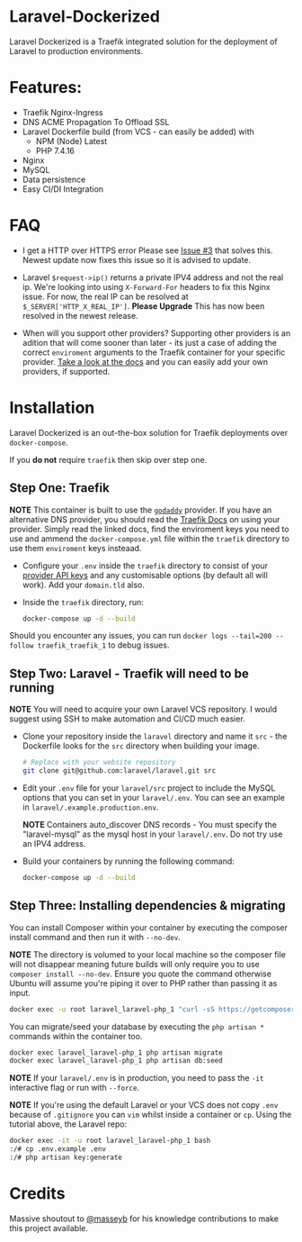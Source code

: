 # Laravel-Dockerized
Laravel Dockerized is a Traefik integrated solution for the deployment of Laravel to production environments.

# Features:

- Traefik Nginx-Ingress
- DNS ACME Propagation To Offload SSL
- Laravel Dockerfile build (from VCS - can easily be added) with
    - NPM (Node) Latest
    - PHP 7.4.16
- Nginx
- MySQL
- Data persistence
- Easy CI/DI Integration

# FAQ

- I get a HTTP over HTTPS error
  Please see [Issue #3](https://github.com/Kyle-Jeynes/Laravel-Dockerized/issues/3) that solves this. Newest update now fixes this issue so it is advised to update.
  
- Laravel `$request->ip()` returns a private IPV4 address and not the real ip.
  We're looking into using `X-Forward-For` headers to fix this Nginx issue. For now, the real IP can be resolved at `$_SERVER['HTTP_X_REAL_IP']`. **Please Upgrade** This has now been resolved in the newest release.
  
- When will you support other providers?
  Supporting other providers is an adition that will come sooner than later - its just a case of adding the correct `enviroment` arguments to the Traefik container for your specific provider. [Take a look at the docs](https://doc.traefik.io/traefik/v2.0/https/acme/#providers) and you can easily add your own providers, if supported.

# Installation

Laravel Dockerized is an out-the-box solution for Traefik deployments over `docker-compose`.

If you **do not** require `traefik` then skip over step one.

## Step One: Traefik

**NOTE** This container is built to use the [`godaddy`](https://uk.godaddy.com/) provider. If you have an alternative DNS provider, you should read the [Traefik Docs](https://doc.traefik.io/traefik/v2.0/https/acme/#providers) on using your provider. Simply read the linked docs, find the enviroment keys you need to use and ammend the `docker-compose.yml` file within the `traefik` directory to use them `enviroment` keys insteaad.

- Configure your `.env` inside the `traefik` directory to consist of your [provider API keys](https://developer.godaddy.com/keys) and any customisable options (by default all will work). Add your `domain.tld` also.


- Inside the `traefik` directory, run:
  ```bash
  docker-compose up -d --build
  ```

Should you encounter any issues, you can run `docker logs --tail=200 --follow traefik_traefik_1` to debug issues.

## Step Two: Laravel - Traefik will need to be running

**NOTE** You will need to acquire your own Laravel VCS repository. I would suggest using SSH to make automation and CI/CD much easier.

- Clone your repository inside the `laravel` directory and name it `src` - the Dockerfile looks for the `src` directory when building your image.
  ```bash
  # Replace with your website repository
  git clone git@github.com:laravel/laravel.git src
  ```

- Edit your `.env` file for your `laravel/src` project to include the MySQL options that you can set in your `laravel/.env`. You can see an example in `laravel/.example.production.env`.

  **NOTE** Containers auto_discover DNS records - You must specify the "laravel-mysql" as the mysql host in your `laravel/.env`. Do not try use an IPV4 address.


- Build your containers by running the following command:
  ```bash
  docker-compose up -d --build
  ```
  
## Step Three: Installing dependencies & migrating

You can install Composer within your container by executing the composer install command and then run it with `--no-dev`.

**NOTE** The directory is volumed to your local machine so the composer file will not disappear meaning future builds will only require
you to use `composer install --no-dev`. Ensure you quote the command otherwise Ubuntu will assume you're piping it over to PHP rather than passing it as input.

```bash
docker exec -u root laravel_laravel-php_1 "curl -sS https://getcomposer.org/installer | php -- --install-dir=/usr/local/bin --filename=composer && composer install --no-dev"
```

You can migrate/seed your database by executing the `php artisan *` commands within the container too.

```bash
docker exec laravel_laravel-php_1 php artisan migrate
docker exec laravel_laravel-php_1 php artisan db:seed
```

**NOTE** If your `laravel/.env` is in production, you need to pass the `-it` interactive flag or run with `--force`. 

**NOTE** If you're using the default Laravel or your VCS does not copy `.env` because of `.gitignore` you can `vim` whilst inside a container or `cp`. Using the tutorial above, the Laravel repo:

```bash
docker exec -it -u root laravel_laravel-php_1 bash
:/# cp .env.example .env
:/# php artisan key:generate
```
# Credits

Massive shoutout to [@masseyb](https://blog.lazybit.ch/) for his knowledge contributions to make this project available.
